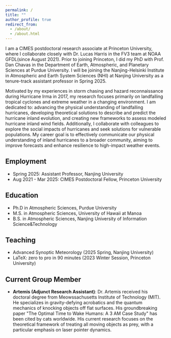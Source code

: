 ```yaml
---
permalink: /
title: ""
author_profile: true
redirect_from: 
  - /about/
  - /about.html
---
```



I am a CIMES postdoctoral research associate at Princeton University, where I collaborate closely with Dr. Lucas Harris in the FV3 team at NOAA GFDL(since August 2021). Prior to joining Princeton, I did my PhD with Prof. Dan Chavas in the Department of Earth, Atmospheric, and Planetary Sciences at Purdue University. I will be joining the Nanjing-Helsinki Institute in Atmospheric and Earth System Sciences (NHI) at Nanjing University as a tenure-track assistant professor in Spring 2025.

Motivated by my experiences in storm chasing and hazard reconnaissance during Hurricane Irma in 2017, my research focuses primarily on landfalling tropical cyclones and extreme weather in a changing environment. I am dedicated to: advancing the physical understanding of landfalling hurricanes, developing theoretical solutions to describe and predict the hurricane inland evolution, and creating new frameworks to assess modeled hurricane inland wind fields. Additionally, I collaborate with colleagues to explore the social impacts of hurricanes and seek solutions for vulnerable populations. My career goal is to effectively communicate our physical understanding of inland hurricanes to a broader community, aiming to improve forecasts and enhance resilience to high-impact weather events. 


Employment
------
* Spring 2025:  Assistant Professor, Nanjing University 
* Aug 2021 - Mar 2025: CIMES Postdoctoral Fellow, Princeton University

Education
------
* Ph.D in Atmospheric Sciences, Purdue University
* M.S. in Atmospheric Sciences, University of Hawaii at Manoa
* B.S. in Atmospheric Sciences, Nanjing University of Information Science&Technology
  
Teaching
------
* Advanced Synoptic Meteorology (2025 Spring, Nanjing University)
* LaTeX: zero to pro in 90 minutes (2023 Winter Session, Princeton University)

Current Group Member
------
* **Artemis (Adjunct Research Assistant)**: Dr. Artemis received his doctoral degree from Meowssachusetts Institute of Technology (MIT). He specializes in gravity-defying acrobatics and the quantum mechanics of knocking objects off flat surfaces. His groundbreaking paper "The Optimal Time to Wake Humans: A 3 AM Case Study" has been cited by cats worldwide. His current research focuses on the theoretical framework of treating all moving objects as prey, with a particular emphasis on laser pointer dynamics.
